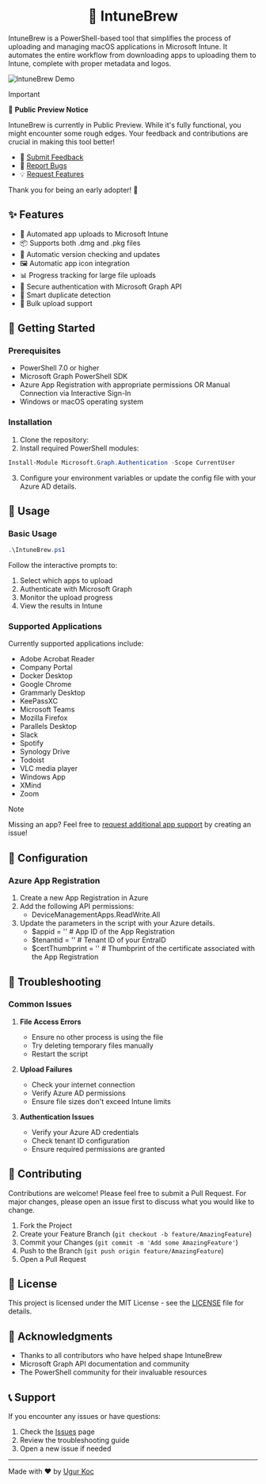 <h1 align="center">🍺 IntuneBrew</h1>

IntuneBrew is a PowerShell-based tool that simplifies the process of uploading and managing macOS applications in Microsoft Intune. It automates the entire workflow from downloading apps to uploading them to Intune, complete with proper metadata and logos.

![IntuneBrew Demo](IntuneBrew_Demo.gif)

> [!IMPORTANT]
> 🚧 **Public Preview Notice**
> 
> IntuneBrew is currently in Public Preview. While it's fully functional, you might encounter some rough edges. Your feedback and contributions are crucial in making this tool better!
> 
> - 📝 [Submit Feedback](https://github.com/ugurkocde/IntuneBrew/issues/new?labels=feedback)
> - 🐛 [Report Bugs](https://github.com/ugurkocde/IntuneBrew/issues/new?labels=bug)
> - 💡 [Request Features](https://github.com/ugurkocde/IntuneBrew/issues/new?labels=enhancement)
>
> Thank you for being an early adopter! 🙏

## ✨ Features
- 🚀 Automated app uploads to Microsoft Intune
- 📦 Supports both .dmg and .pkg files
- 🔄 Automatic version checking and updates
- 🖼️ Automatic app icon integration
- 📊 Progress tracking for large file uploads
- 🔐 Secure authentication with Microsoft Graph API
- 🎯 Smart duplicate detection
- 💫 Bulk upload support

## 🚀 Getting Started

### Prerequisites

- PowerShell 7.0 or higher
- Microsoft Graph PowerShell SDK
- Azure App Registration with appropriate permissions OR Manual Connection via Interactive Sign-In
- Windows or macOS operating system

### Installation

1. Clone the repository:
2. Install required PowerShell modules:

```powershell
Install-Module Microsoft.Graph.Authentication -Scope CurrentUser
```

3. Configure your environment variables or update the config file with your Azure AD details.

## 📝 Usage

### Basic Usage

```powershell
.\IntuneBrew.ps1
```

Follow the interactive prompts to:
1. Select which apps to upload
2. Authenticate with Microsoft Graph
3. Monitor the upload progress
4. View the results in Intune

### Supported Applications

Currently supported applications include:
- Adobe Acrobat Reader
- Company Portal
- Docker Desktop
- Google Chrome
- Grammarly Desktop
- KeePassXC
- Microsoft Teams
- Mozilla Firefox
- Parallels Desktop
- Slack
- Spotify
- Synology Drive
- Todoist
- VLC media player
- Windows App
- XMind
- Zoom

> [!NOTE]
> Missing an app? Feel free to [request additional app support](https://github.com/ugurkocde/IntuneBrew/issues/new?labels=app-request) by creating an issue!

## 🔧 Configuration

### Azure App Registration

1. Create a new App Registration in Azure
2. Add the following API permissions:
   - DeviceManagementApps.ReadWrite.All
3. Update the parameters in the script with your Azure details.
    - $appid = '<YourAppIdHere>' # App ID of the App Registration
    - $tenantid = '<YourTenantIdHere>' # Tenant ID of your EntraID
    - $certThumbprint = '<YourCertificateThumbprintHere>' # Thumbprint of the certificate associated with the App Registration

## 🤔 Troubleshooting

### Common Issues

1. **File Access Errors**
   - Ensure no other process is using the file
   - Try deleting temporary files manually
   - Restart the script

2. **Upload Failures**
   - Check your internet connection
   - Verify Azure AD permissions
   - Ensure file sizes don't exceed Intune limits

3. **Authentication Issues**
   - Verify your Azure AD credentials
   - Check tenant ID configuration
   - Ensure required permissions are granted

## 🤝 Contributing

Contributions are welcome! Please feel free to submit a Pull Request. For major changes, please open an issue first to discuss what you would like to change.

1. Fork the Project
2. Create your Feature Branch (`git checkout -b feature/AmazingFeature`)
3. Commit your Changes (`git commit -m 'Add some AmazingFeature'`)
4. Push to the Branch (`git push origin feature/AmazingFeature`)
5. Open a Pull Request

## 📜 License

This project is licensed under the MIT License - see the [LICENSE](LICENSE) file for details.

## 🙏 Acknowledgments

- Thanks to all contributors who have helped shape IntuneBrew
- Microsoft Graph API documentation and community
- The PowerShell community for their invaluable resources

## 📞 Support

If you encounter any issues or have questions:
1. Check the [Issues](https://github.com/ugurkocde/IntuneBrew/issues) page
2. Review the troubleshooting guide
3. Open a new issue if needed

---

Made with ❤️ by [Ugur Koc](https://github.com/ugurkocde)
